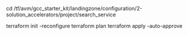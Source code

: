 cd /tf/avm/gcc_starter_kit/landingzone/configuration/2-solution_accelerators/project/search_service

terraform init -reconfigure
terraform plan
terraform apply -auto-approve
